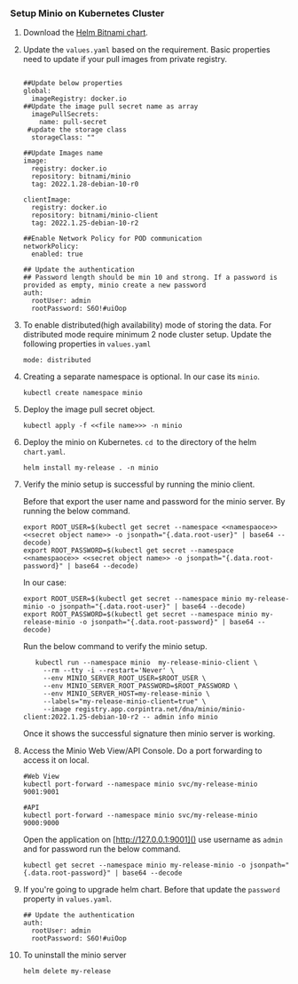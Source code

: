 ### **Setup Minio on Kubernetes Cluster**

1. Download the [Helm Bitnami chart](https://artifacthub.io/packages/helm/bitnami/minio).
2. Update the `values.yaml` based on the requirement. Basic properties need to update if your pull images from private  registry.

   ```

   ##Update below properties
   global:
     imageRegistry: docker.io
   ##Update the image pull secret name as array
     imagePullSecrets:
       name: pull-secret
    #update the storage class 
     storageClass: ""

   ##Update Images name
   image:
     registry: docker.io
     repository: bitnami/minio
     tag: 2022.1.28-debian-10-r0

   clientImage:
     registry: docker.io
     repository: bitnami/minio-client
     tag: 2022.1.25-debian-10-r2

   ##Enable Network Policy for POD communication
   networkPolicy:
     enabled: true

   ## Update the authentication
   ## Password length should be min 10 and strong. If a password is provided as empty, minio create a new password
   auth:
     rootUser: admin
     rootPassword: S6O!#uiOop
   ```
3. To enable distributed(high availability) mode of storing the data. For distributed mode require minimum 2 node cluster setup. Update the following properties in `values.yaml`

   ```
   mode: distributed
   ```
4. Creating a separate namespace is optional. In our case its `minio`.

   ```
   kubectl create namespace minio
   ```
5. Deploy the image pull secret object.

   ```
   kubectl apply -f <<file name>>> -n minio
   ```
6. Deploy the minio on Kubernetes. `cd `to the directory of the helm `chart.yaml`.

   ```
   helm install my-release . -n minio
   ```
7. Verify the minio setup is successful by running the minio client.

   Before that export the user name and password for the minio server. By running the below command.

   ```
   export ROOT_USER=$(kubectl get secret --namespace <<namespaoce>> <<secret object name>> -o jsonpath="{.data.root-user}" | base64 --decode)
   export ROOT_PASSWORD=$(kubectl get secret --namespace <<namespaoce>> <<secret object name>> -o jsonpath="{.data.root-password}" | base64 --decode)
   ```
   In our case:

   ```
   export ROOT_USER=$(kubectl get secret --namespace minio my-release-minio -o jsonpath="{.data.root-user}" | base64 --decode)
   export ROOT_PASSWORD=$(kubectl get secret --namespace minio my-release-minio -o jsonpath="{.data.root-password}" | base64 --decode)
   ```
   Run the below command to verify the minio setup.

   ```
      kubectl run --namespace minio  my-release-minio-client \
        --rm --tty -i --restart='Never' \
        --env MINIO_SERVER_ROOT_USER=$ROOT_USER \
        --env MINIO_SERVER_ROOT_PASSWORD=$ROOT_PASSWORD \
        --env MINIO_SERVER_HOST=my-release-minio \
        --labels="my-release-minio-client=true" \
        --image registry.app.corpintra.net/dna/minio/minio-client:2022.1.25-debian-10-r2 -- admin info minio
   ```
   Once it shows the successful signature then minio server is working.
8. Access the Minio Web View/API Console. Do a port forwarding to access it on local.

   ```
   #Web View
   kubectl port-forward --namespace minio svc/my-release-minio 9001:9001

   #API 
   kubectl port-forward --namespace minio svc/my-release-minio 9000:9000

   ```
   Open the application on [http://127.0.0.1:9001]() use username as `admin `and for password run the below command.

   ```
   kubectl get secret --namespace minio my-release-minio -o jsonpath="{.data.root-password}" | base64 --decode
   ```
9. If you're going to upgrade helm chart. Before that update the `password` property in `values.yaml`.

   ```
   ## Update the authentication
   auth:
     rootUser: admin
     rootPassword: S6O!#uiOop
   ```
10. To uninstall the minio server

    ```
    helm delete my-release
    ```
